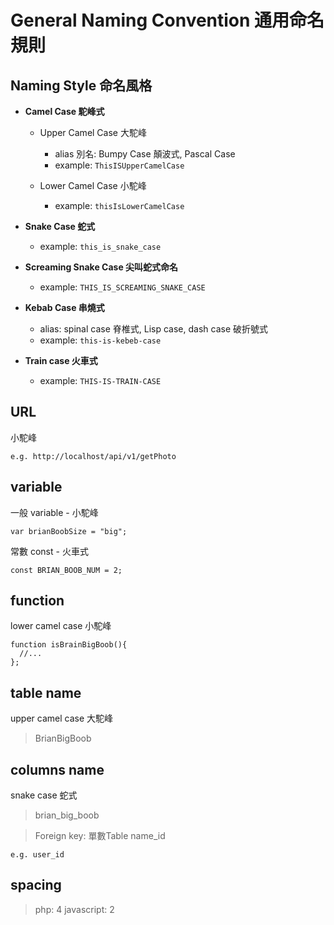 # General Naming Convention 通用命名規則

## Naming Style 命名風格

- **Camel Case 駝峰式**

  - Upper Camel Case 大駝峰

    - alias 別名: Bumpy Case 顛波式, Pascal Case
    - example: `ThisISUpperCamelCase`

  - Lower Camel Case 小駝峰

    - example: `thisIsLowerCamelCase`

- **Snake Case 蛇式**
  - example: `this_is_snake_case`
- **Screaming Snake Case 尖叫蛇式命名**

  - example: `THIS_IS_SCREAMING_SNAKE_CASE`

- **Kebab Case 串燒式**
  - alias: spinal case 脊椎式, Lisp case, dash case 破折號式
  - example: `this-is-kebeb-case`
- **Train case 火車式**
  - example: `THIS-IS-TRAIN-CASE`

## URL
小駝峰
```
e.g. http://localhost/api/v1/getPhoto
```

## variable

一般 variable - 小駝峰

```lang=javascript
var brianBoobSize = "big";
```

常數 const - 火車式

```lang=javascript
const BRIAN_BOOB_NUM = 2;
```

## function

lower camel case 小駝峰

```lang=javascript
function isBrainBigBoob(){
  //...
};
```

## table name

upper camel case 大駝峰

> BrianBigBoob

## columns name

snake case 蛇式

> brian_big_boob

> Foreign key: 單數Table name_id

```
e.g. user_id
```
## spacing

> php: 4
> javascript: 2
